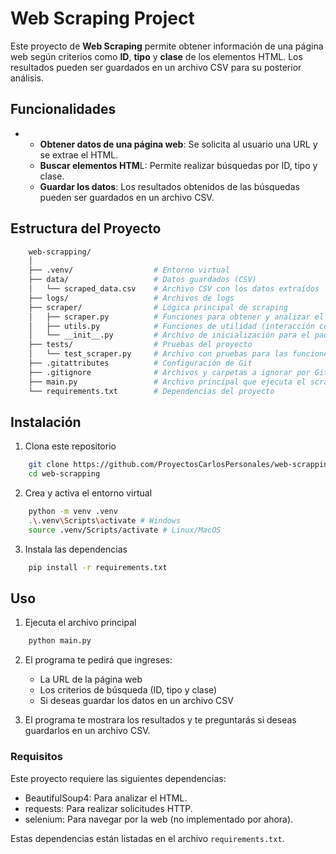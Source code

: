 # Web Scraping Project

Este proyecto de **Web Scraping** permite obtener información de una página web según criterios como **ID**, **tipo** y **clase** de los elementos HTML. Los resultados pueden ser guardados en un archivo CSV para su posterior análisis.

## Funcionalidades
- 
    - **Obtener datos de una página web**: Se solicita al usuario una URL y se extrae el HTML.
    - **Buscar elementos HTM**L: Permite realizar búsquedas por ID, tipo y clase.
    - **Guardar los datos**: Los resultados obtenidos de las búsquedas pueden ser guardados en un archivo CSV.
## Estructura del Proyecto

```bash
    web-scrapping/
    │
    ├── .venv/                  # Entorno virtual
    ├── data/                   # Datos guardados (CSV)
    │   └── scraped_data.csv    # Archivo CSV con los datos extraídos
    ├── logs/                   # Archivos de logs
    ├── scraper/                # Lógica principal de scraping
    │   ├── scraper.py          # Funciones para obtener y analizar el HTML
    │   ├── utils.py            # Funciones de utilidad (interacción con el usuario y guardado de datos)
    │   └── __init__.py         # Archivo de inicialización para el paquete
    ├── tests/                  # Pruebas del proyecto
    │   └── test_scraper.py     # Archivo con pruebas para las funciones de scraping
    ├── .gitattributes          # Configuración de Git
    ├── .gitignore              # Archivos y carpetas a ignorar por Git
    ├── main.py                 # Archivo principal que ejecuta el scraper
    └── requirements.txt        # Dependencias del proyecto
```

## Instalación
1. Clona este repositorio

```bash
    git clone https://github.com/ProyectosCarlosPersonales/web-scrapping.git
    cd web-scrapping
```
2. Crea y activa el entorno virtual

```bash
    python -m venv .venv
    .\.venv\Scripts\activate # Windows
    source .venv/Scripts/activate # Linux/MacOS
```
3. Instala las dependencias

```bash
    pip install -r requirements.txt
```

## Uso
1. Ejecuta el archivo principal

```bash
    python main.py
```

2. El programa te pedirá que ingreses:
    - La URL de la página web
    - Los criterios de búsqueda (ID, tipo y clase)
    - Si deseas guardar los datos en un archivo CSV

3. El programa te mostrara los resultados y te preguntarás si deseas guardarlos en un archivo CSV.

### Requisitos

Este proyecto requiere las siguientes dependencias:

- BeautifulSoup4: Para analizar el HTML.
- requests: Para realizar solicitudes HTTP.
- selenium: Para navegar por la web (no implementado por ahora).

Estas  dependencias están listadas en el archivo `requirements.txt`.